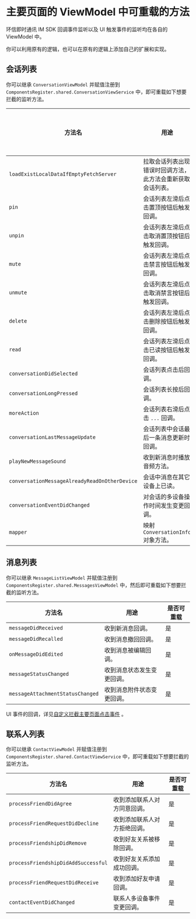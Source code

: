# 主要页面的 ViewModel 中可重载的方法

<Toc />

环信即时通讯 IM SDK 回调事件监听以及 UI 触发事件的监听均在各自的 ViewModel 中。

你可以利用原有的逻辑，也可以在原有的逻辑上添加自己的扩展和实现。

## 会话列表

你可以继承 `ConversationViewModel` 并赋值注册到 `ComponentsRegister.shared.ConversationViewService` 中，即可重载如下想要拦截的监听方法。

| 方法名 | 用途 | 是否可重载 |
| -------- | -------- | -------- |
| `loadExistLocalDataIfEmptyFetchServer`    | 拉取会话列表出现错误时回调方法，此方法会重新获取会话列表。     | 是     |
| `pin`    | 会话列表左滑后点击置顶按钮后触发回调。  | 是     |
| `unpin`    | 会话列表左滑后点击取消置顶按钮后触发回调。     | 是     |
| `mute`    | 会话列表左滑后点击禁言按钮后触发回调。     | 是     |
| `unmute`    | 会话列表左滑后点击取消禁言按钮后触发回调。     | 是     |
| `delete`    | 会话列表左滑后点击删除按钮后触发回调。     | 是     |
| `read`    | 会话列表左滑后点击已读按钮后触发回调。     | 是     |
| `conversationDidSelected`    | 会话列表点击后回调。     | 是     |
| `conversationLongPressed`    | 会话列表长按后回调。     | 是     |
| `moreAction`   | 会话列表右滑后点击 `...` 回调。     | 是     |
| `conversationLastMessageUpdate`   | 会话列表中会话最后一条消息更新时回调。     | 是     |
| `playNewMessageSound`   | 收到新消息时播放音频方法。     | 是     |
| `conversationMessageAlreadyReadOnOtherDevice`   | 会话中消息在其它设备上已读。     | 是     |
| `conversationEventDidChanged`   | 对会话的多设备操作时间发生变更回调。     | 是     |
| `mapper`  | 映射 `ConversationInfo` 对象方法。     | 是     |

## 消息列表

你可以继承 `MessageListViewModel` 并赋值注册到 `ComponentsRegister.shared.MessagesViewModel` 中，然后即可重载如下想要拦截的监听方法。

| 方法名 | 用途 | 是否可重载 |
| -------- | -------- | -------- |
| `messageDidReceived`    | 收到新消息回调。     | 是     |
| `messageDidRecalled`    | 收到消息撤回回调。     | 是     |
| `onMessageDidEdited`    | 收到消息被编辑回调。     | 是     |
| `messageStatusChanged`    | 收到消息状态发生变更回调。     | 是     |
| `messageAttachmentStatusChanged`    | 收到消息附件状态变更回调。     | 是     |

UI 事件的回调，详见[自定义拦截主要页面点击事件](chatuikit_customize_clickjump.html) 。


## 联系人列表

你可以继承 `ContactViewModel` 并赋值注册到 `ComponentsRegister.shared.ContactViewService` 中，即可重载如下想要拦截的监听方法。

| 方法名 | 用途 | 是否可重载 |
| -------- | -------- | -------- |
| `processFriendDidAgree`    | 收到添加联系人对方同意回调。     | 是     |
| `processFriendRequestDidDecline`   | 收到添加联系人对方拒绝回调。     | 是     |
| `processFriendshipDidRemove`    | 收到好友关系被移除回调。     | 是     |
| `processFriendshipDidAddSuccessful`    | 收到好友关系添加成功回调。     | 是     |
| `processFriendRequestDidReceive`    | 收到添加好友申请回调。     | 是     |
| `contactEventDidChanged`    | 联系人多设备事件变更回调。     | 是     |
